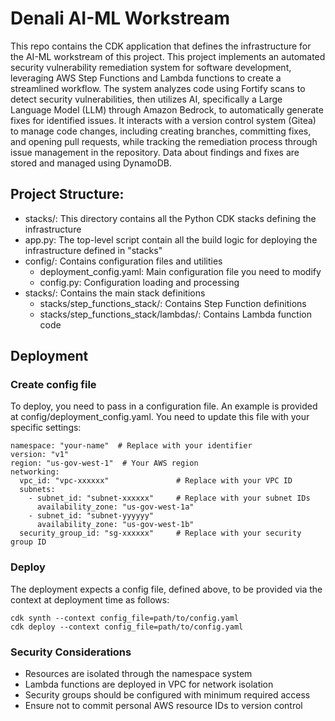 # Denali AI-ML Workstream
This repo contains the CDK application that defines the infrastructure for the AI-ML workstream of this project. This project implements an automated security vulnerability remediation system for software development, leveraging AWS Step Functions and Lambda functions to create a streamlined workflow. The system analyzes code using Fortify scans to detect security vulnerabilities, then utilizes AI, specifically a Large Language Model (LLM) through Amazon Bedrock, to automatically generate fixes for identified issues. It interacts with a version control system (Gitea) to manage code changes, including creating branches, committing fixes, and opening pull requests, while tracking the remediation process through issue management in the repository. Data about findings and fixes are stored and managed using DynamoDB. 

## Project Structure:
- stacks/: This directory contains all the Python CDK stacks defining the infrastructure
- app.py: The top-level script contain all the build logic for deploying the infrastructure defined in "stacks"
- config/: Contains configuration files and utilities
    - deployment_config.yaml: Main configuration file you need to modify
    - config.py: Configuration loading and processing
- stacks/: Contains the main stack definitions
    - stacks/step_functions_stack/: Contains Step Function definitions
    - stacks/step_functions_stack/lambdas/: Contains Lambda function code

## Deployment

### Create config file

To deploy, you need to pass in a configuration file. An example is provided at config/deployment_config.yaml. You need to update this file with your specific settings:
```
namespace: "your-name"  # Replace with your identifier
version: "v1"
region: "us-gov-west-1"  # Your AWS region
networking:
  vpc_id: "vpc-xxxxxx"               # Replace with your VPC ID
  subnets:
    - subnet_id: "subnet-xxxxxx"     # Replace with your subnet IDs
      availability_zone: "us-gov-west-1a"
    - subnet_id: "subnet-yyyyyy"
      availability_zone: "us-gov-west-1b"
  security_group_id: "sg-xxxxxx"     # Replace with your security group ID
```

### Deploy

The deployment expects a config file, defined above, to be provided via the context at deployment time as follows:
```
cdk synth --context config_file=path/to/config.yaml
cdk deploy --context config_file=path/to/config.yaml
```

### Security Considerations
- Resources are isolated through the namespace system
- Lambda functions are deployed in VPC for network isolation
- Security groups should be configured with minimum required access
- Ensure not to commit personal AWS resource IDs to version control